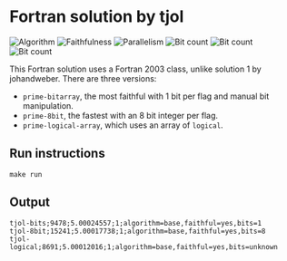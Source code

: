 # Fortran solution by tjol

![Algorithm](https://img.shields.io/badge/Algorithm-base-green)
![Faithfulness](https://img.shields.io/badge/Faithful-yes-green)
![Parallelism](https://img.shields.io/badge/Parallel-no-green)
![Bit count](https://img.shields.io/badge/Bits-1-green)
![Bit count](https://img.shields.io/badge/Bits-8-yellowgreen)
![Bit count](https://img.shields.io/badge/Bits-unknown-yellowgreen)

This Fortran solution uses a Fortran 2003 class, unlike solution 1 by johandweber.
There are three versions:

 * `prime-bitarray`, the most faithful with 1 bit per flag and manual bit
   manipulation. 
 * `prime-8bit`, the fastest with an 8 bit integer per flag. 
 * `prime-logical-array`, which uses an array of `logical`.

## Run instructions

    make run

## Output

    tjol-bits;9478;5.00024557;1;algorithm=base,faithful=yes,bits=1
    tjol-8bit;15241;5.00017738;1;algorithm=base,faithful=yes,bits=8
    tjol-logical;8691;5.00012016;1;algorithm=base,faithful=yes,bits=unknown

